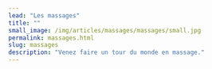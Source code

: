 ```yaml
---
lead: "Les massages"
title: ""
small_image: /img/articles/massages/massages/small.jpg
permalink: massages.html
slug: massages
description: "Venez faire un tour du monde en massage."
---
```


